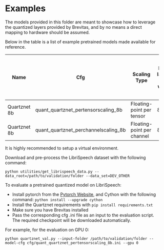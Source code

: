 # Examples

The models provided in this folder are meant to showcase how to leverage the quantized layers provided by Brevitas,
and by no means a direct mapping to hardware should be assumed.

Below in the table is a list of example pretrained models made available for reference.

| Name         | Cfg                   | Scaling Type               | Inner layers bit width | Outer layers bit width | WER (Word Error Rate) on dev-other  |  Pretrained model    | Retrained from                |
|--------------|-----------------------|----------------------------|------------------------|------------------------|------------------------|----------------------|-------------------------------|
| Quartznet 8b | quant_quartznet_pertensorscaling_8b  | Floating-point per tensor  | 8 bit | 8 bit | 11.03% | [Encoder](https://github.com/Xilinx/brevitas/releases/download/quant_quartznet_8b-r0/quant_quartznet_encoder_8b-fbff9a95.pth) [Decoder](https://github.com/Xilinx/brevitas/releases/download/quant_quartznet_8b-r0/quant_quartznet_decoder_8b-d09ea039.pth) | [link](https://ngc.nvidia.com/catalog/models/nvidia:quartznet_15x5_ls_sp) |
| Quartznet 8b | quant_quartznet_perchannelscaling_8b | Floating-point per channel | 8 bit | 8 bit | 10.98% | [Encoder](https://github.com/Xilinx/brevitas/releases/download/quant_quartznet_8b-r0/quant_quartznet_encoder_8b-fbff9a95.pth) [Decoder](https://github.com/Xilinx/brevitas/releases/download/quant_quartznet_8b-r0/quant_quartznet_decoder_8b-d09ea039.pth) | [link](https://ngc.nvidia.com/catalog/models/nvidia:quartznet_15x5_ls_sp) |

It is highly recommended to setup a virtual environment.

Download and pre-process the LibriSpeech dataset with the following command:
```
python utilities/get_librispeech_data.py --data_root=/path/to/validation/folder --data_set=DEV_OTHER
```

To evaluate a pretrained quantized model on LibriSpeech:

 - Install pytorch from the [Pytorch Website](https://pytorch.org/), and Cython with the following command:
 `python install --upgrade cython`
 - Install  the Quartznet requirements with `pip install requirements.txt`
 - Make sure you have Brevitas installed
 - Pass the corresponding cfg .ini file as an input to the evaluation script. The required checkpoint will be downloaded automatically. 
 
 For example, for the evaluation on GPU 0:

```
python quartznet_val.py --input-folder /path/to/validation/folder --model-cfg cfg/quant_quartznet_pertensorscaling_8b.ini --gpu 0
```
